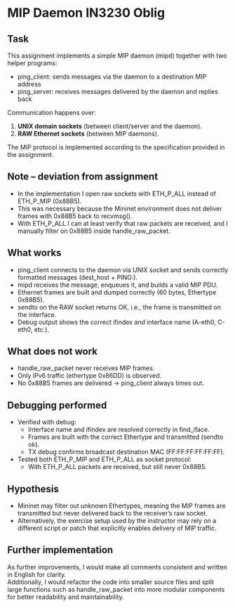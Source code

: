 # MIP Daemon IN3230 Oblig

## Task
This assignment implements a simple MIP daemon (mipd) together with two helper programs:
- ping_client: sends messages via the daemon to a destination MIP address
- ping_server: receives messages delivered by the daemon and replies back

Communication happens over:
1. **UNIX domain sockets** (between client/server and the daemon).
2. **RAW Ethernet sockets** (between MIP daemons).

The MIP protocol is implemented according to the specification provided in the assignment.

## Note – deviation from assignment
- In the implementation I open raw sockets with ETH_P_ALL instead of ETH_P_MIP (0x88B5).  
- This was necessary because the Mininet environment does not deliver frames with 0x88B5 back to recvmsg().  
- With ETH_P_ALL I can at least verify that raw packets are received, and I manually filter on 0x88B5 inside handle_raw_packet.

## What works
- ping_client connects to the daemon via UNIX socket and sends correctly formatted messages (dest_host + PING:<msg>).
- mipd receives the message, enqueues it, and builds a valid MIP PDU.
- Ethernet frames are built and dumped correctly (60 bytes, Ethertype 0x88B5).
- sendto on the RAW socket returns OK, i.e., the frame is transmitted on the interface.
- Debug output shows the correct ifindex and interface name (A-eth0, C-eth0, etc.).

## What does not work
- handle_raw_packet never receives MIP frames.  
- Only IPv6 traffic (ethertype 0x86DD) is observed.  
- No 0x88B5 frames are delivered → ping_client always times out.

## Debugging performed
- Verified with debug:
  - Interface name and ifindex are resolved correctly in find_iface.
  - Frames are built with the correct Ethertype and transmitted (sendto ok).
  - TX debug confirms broadcast destination MAC (FF:FF:FF:FF:FF:FF).
- Tested both ETH_P_MIP and ETH_P_ALL as socket protocol:
  - With ETH_P_ALL packets are received, but still never 0x88B5.

## Hypothesis
- Mininet may filter out unknown Ethertypes, meaning the MIP frames are transmitted but never delivered back to the receiver’s raw socket.  
- Alternatively, the exercise setup used by the instructor may rely on a different script or patch that explicitly enables delivery of MIP traffic.  

## Further implementation
As further improvements, I would make all comments consistent and written in English for clarity.  
Additionally, I would refactor the code into smaller source files and split large functions such as handle_raw_packet 
into more modular components for better readability and maintainability.






